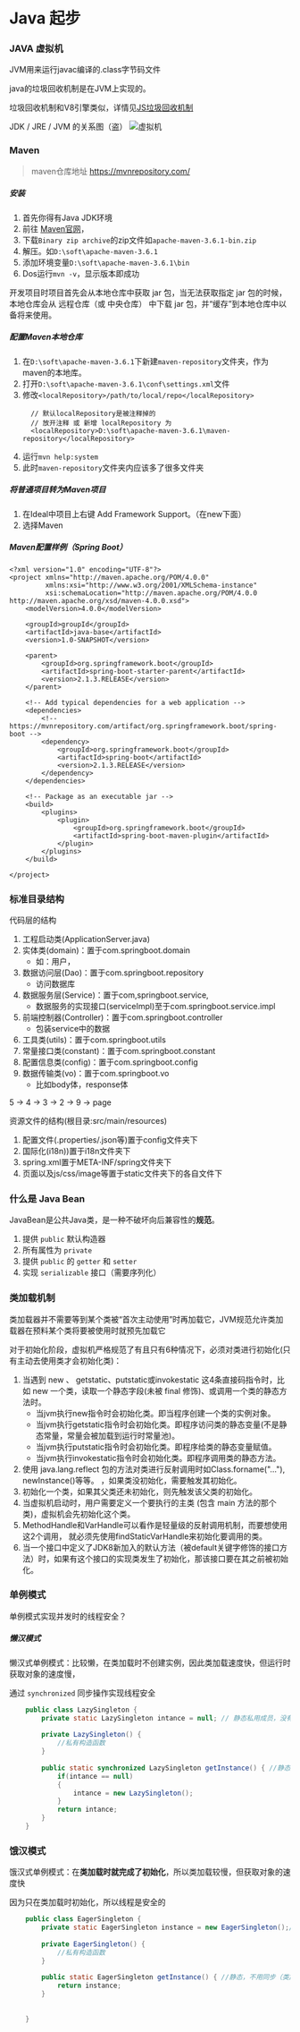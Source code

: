 # Java 起步

### JAVA 虚拟机

JVM用来运行javac编译的.class字节码文件

java的垃圾回收机制是在JVM上实现的。

垃圾回收机制和V8引擎类似，详情见[JS垃圾回收机制](/browser/garbage_collection.md)

JDK / JRE / JVM 的关系图（盗）
![虚拟机](/md/img/jdk.png)

### Maven

> maven仓库地址 https://mvnrepository.com/

##### 安装

1. 首先你得有Java JDK环境
2. 前往 [Maven官网](https://maven.apache.org/download.cgi)，
3. 下载`Binary zip archive`的zip文件如`apache-maven-3.6.1-bin.zip`
4. 解压。如`D:\soft\apache-maven-3.6.1`
5. 添加环境变量`D:\soft\apache-maven-3.6.1\bin`
6. Dos运行`mvn -v`，显示版本即成功

开发项目时项目首先会从本地仓库中获取 jar 包，当无法获取指定 jar 包的时候，本地仓库会从 远程仓库（或 中央仓库） 中下载 jar 包，并“缓存”到本地仓库中以备将来使用。

##### 配置Maven本地仓库

1. 在`D:\soft\apache-maven-3.6.1`下新建`maven-repository`文件夹，作为maven的本地库。
2. 打开`D:\soft\apache-maven-3.6.1\conf\settings.xml`文件
3. 修改`<localRepository>/path/to/local/repo</localRepository>`
    ```
      // 默认localRepository是被注释掉的
      // 放开注释 或 新增 localRepository 为
      <localRepository>D:\soft\apache-maven-3.6.1\maven-repository</localRepository>
    ```
4. 运行`mvn help:system`
5. 此时`maven-repository`文件夹内应该多了很多文件夹

##### 将普通项目转为Maven项目

1. 在Ideal中项目上右键 Add Framework Support。（在new下面）
2. 选择Maven

##### Maven配置样例（Spring Boot）

```
<?xml version="1.0" encoding="UTF-8"?>
<project xmlns="http://maven.apache.org/POM/4.0.0"
         xmlns:xsi="http://www.w3.org/2001/XMLSchema-instance"
         xsi:schemaLocation="http://maven.apache.org/POM/4.0.0 http://maven.apache.org/xsd/maven-4.0.0.xsd">
    <modelVersion>4.0.0</modelVersion>

    <groupId>groupId</groupId>
    <artifactId>java-base</artifactId>
    <version>1.0-SNAPSHOT</version>

    <parent>
        <groupId>org.springframework.boot</groupId>
        <artifactId>spring-boot-starter-parent</artifactId>
        <version>2.1.3.RELEASE</version>
    </parent>

    <!-- Add typical dependencies for a web application -->
    <dependencies>
        <!-- https://mvnrepository.com/artifact/org.springframework.boot/spring-boot -->
        <dependency>
            <groupId>org.springframework.boot</groupId>
            <artifactId>spring-boot</artifactId>
            <version>2.1.3.RELEASE</version>
        </dependency>
    </dependencies>

    <!-- Package as an executable jar -->
    <build>
        <plugins>
            <plugin>
                <groupId>org.springframework.boot</groupId>
                <artifactId>spring-boot-maven-plugin</artifactId>
            </plugin>
        </plugins>
    </build>

</project>
```

### 标准目录结构

代码层的结构
  1. 工程启动类(ApplicationServer.java)
  2. 实体类(domain)：置于com.springboot.domain
     * 如：用户，
  3. 数据访问层(Dao)：置于com.springboot.repository
     * 访问数据库
  4. 数据服务层(Service)：置于com,springboot.service,
     * 数据服务的实现接口(serviceImpl)至于com.springboot.service.impl
  5. 前端控制器(Controller)：置于com.springboot.controller
     * 包装service中的数据
  6. 工具类(utils)：置于com.springboot.utils
  7. 常量接口类(constant)：置于com.springboot.constant
  8. 配置信息类(config)：置于com.springboot.config
  9. 数据传输类(vo)：置于com.springboot.vo
     * 比如body体，response体

5 -> 4 -> 3 -> 2 -> 9 -> page

资源文件的结构(根目录:src/main/resources)
  1. 配置文件(.properties/.json等)置于config文件夹下
  2. 国际化(i18n))置于i18n文件夹下
  3. spring.xml置于META-INF/spring文件夹下
  4. 页面以及js/css/image等置于static文件夹下的各自文件下


### 什么是 Java Bean

JavaBean是公共Java类，是一种不破坏向后兼容性的**规范**。

1. 提供 `public` 默认构造器
2. 所有属性为 `private`
3. 提供 `public` 的 `getter` 和 `setter`
4. 实现 `serializable` 接口（需要序列化）


### 类加载机制

类加载器并不需要等到某个类被“首次主动使用”时再加载它，JVM规范允许类加载器在预料某个类将要被使用时就预先加载它

对于初始化阶段，虚拟机严格规范了有且只有6种情况下，必须对类进行初始化(只有主动去使用类才会初始化类)：

1. 当遇到 new 、 getstatic、putstatic或invokestatic 这4条直接码指令时，比如 new 一个类，读取一个静态字段(未被 final 修饰)、或调用一个类的静态方法时。
   * 当jvm执行new指令时会初始化类。即当程序创建一个类的实例对象。
   * 当jvm执行getstatic指令时会初始化类。即程序访问类的静态变量(不是静态常量，常量会被加载到运行时常量池)。
   * 当jvm执行putstatic指令时会初始化类。即程序给类的静态变量赋值。
   * 当jvm执行invokestatic指令时会初始化类。即程序调用类的静态方法。
2. 使用 java.lang.reflect 包的方法对类进行反射调用时如Class.forname("..."), newInstance()等等。 ，如果类没初始化，需要触发其初始化。
3. 初始化一个类，如果其父类还未初始化，则先触发该父类的初始化。
4. 当虚拟机启动时，用户需要定义一个要执行的主类 (包含 main 方法的那个类)，虚拟机会先初始化这个类。
5. MethodHandle和VarHandle可以看作是轻量级的反射调用机制，而要想使用这2个调用， 就必须先使用findStaticVarHandle来初始化要调用的类。
6. 当一个接口中定义了JDK8新加入的默认方法（被default关键字修饰的接口方法）时，如果有这个接口的实现类发生了初始化，那该接口要在其之前被初始化。


### 单例模式

单例模式实现并发时的线程安全？

##### 懒汉模式

懒汉式单例模式：比较懒，在类加载时不创建实例，因此类加载速度快，但运行时获取对象的速度慢，

通过 `synchronized` 同步操作实现线程安全

```java
    public class LazySingleton {
        private static LazySingleton intance = null; // 静态私用成员，没有初始化
        
        private LazySingleton() {
            //私有构造函数
        }
        
        public static synchronized LazySingleton getInstance() { //静态，同步，公开访问点
            if(intance == null)
            {
                intance = new LazySingleton();
            }
            return intance;
        }
    }
```

### 饿汉模式

饿汉式单例模式：在**类加载时就完成了初始化**，所以类加载较慢，但获取对象的速度快

因为只在类加载时初始化，所以线程是安全的

```java
    public class EagerSingleton {
        private static EagerSingleton instance = new EagerSingleton();// 静态私有成员，已初始化
        
        private EagerSingleton() {
            //私有构造函数
        }
        
        public static EagerSingleton getInstance() { //静态，不用同步（类加载时已初始化，不会有多线程的问题）
            return instance;
        }
        
        
    }
```
